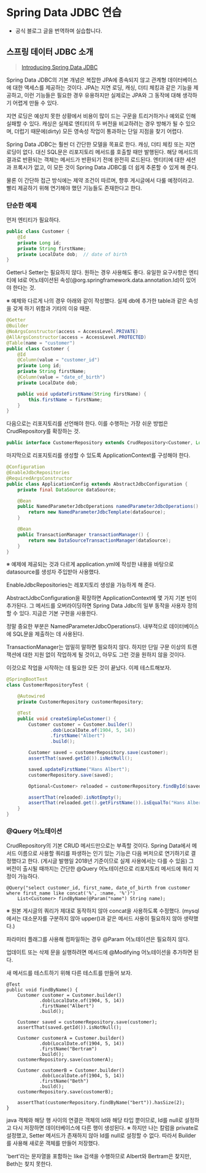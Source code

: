 # Spring Data JDBC 연습
- 공식 블로그 글을 번역하며 실습합니다.

## 스프링 데이터 JDBC 소개
> [Introducing Spring Data JDBC](https://spring.io/blog/2018/09/17/introducing-spring-data-jdbc)

Spring Data JDBC의 기본 개념은 복잡한 JPA에 종속되지 않고 관계형 데이터베이스에 대한 액세스를 제공하는 것이다.
JPA는 지연 로딩, 캐싱, 더티 체킹과 같은 기능을 제공하고, 이런 기능들은 필요한 경우 유용하지만 실제로는 JPA와 그 동작에 대해 생각하기 어렵게 만들 수 있다.

지연 로딩은 예상치 못한 상황에서 비용이 많이 드는 구문을 트리거하거나 예외로 인해 실패할 수 있다.
캐싱은 실제로 엔티티의 두 버전을 비교하려는 경우 방해가 될 수 있으며, 더럽기 때문에(dirty) 모든 영속성 작업이 통과하는 단일 지점을 찾기 어렵다.

Spring Data JDBC는 훨씬 더 간단한 모델을 목표로 한다. 캐싱, 더티 체킹 또는 지연 로딩이 없다. 대신 SQL문은 리포지토리 메서드를 호출할 때만 발행된다.
해당 메서드의 결과로 반환되는 객체는 메서드가 반환되기 전에 완전히 로드된다. 
엔티티에 대한 세션과 프록시가 없고, 이 모든 것이 Spring Data JDBC를 더 쉽게 추론할 수 있게 해 준다.

물론 이 간단하 접근 방식에는 제약 조건이 따르며, 향후 게시글에서 다룰 예정이라고.
빨리 제공하기 위해 연기해야 했던 기능들도 존재한다고 한다.

### 단순한 예제
먼저 엔티티가 필요하다.
```java
public class Customer {
    @Id
    private Long id;
    private String firstName;
    private LocalDate dob;  // date of birth
}
```
Getter나 Setter는 필요하지 않다. 원하는 경우 사용해도 좋다.
유일한 요구사항은 엔티티에 Id로 어노테이션된 속성(@org.springframework.data.annotation.Id)이 있어야 한다는 것.

※ 예제와 다르게 나의 경우 아래와 같이 작성했다. 실제 db에 추가한 table과 같은 속성을 갖게 하기 위함과 기타의 이유 때문.
```java
@Getter
@Builder
@NoArgsConstructor(access = AccessLevel.PRIVATE)
@AllArgsConstructor(access = AccessLevel.PROTECTED)
@Table(name = "customer")
public class Customer {
    @Id
    @Column(value = "customer_id")
    private Long id;
    private String firstName;
    @Column(value = "date_of_birth")
    private LocalDate dob;

    public void updateFirstName(String firstName) {
        this.firstName = firstName;
    }
}
```

다음으로는 리포지토리를 선언해야 한다.
이를 수행하는 가장 쉬운 방법은 CrudRepository를 확장하는 것.

```java
public interface CustomerRepository extends CrudRepository<Customer, Long> {}
```

마지막으로 리포지토리를 생성할 수 있도록 ApplicationContext를 구성해야 한다.

```java
@Configuration
@EnableJdbcRepositories
@RequiredArgsConstructor
public class ApplicationConfig extends AbstractJdbcConfiguration {
    private final DataSource dataSource;

    @Bean
    public NamedParameterJdbcOperations namedParameterJdbcOperations() {
        return new NamedParameterJdbcTemplate(dataSource);
    }

    @Bean
    public TransactionManager transactionManager() {
        return new DataSourceTransactionManager(dataSource);
    }
}
```
※ 예제에 제공되는 것과 다르게 application.yml에 작성한 내용을 바탕으로 datasource를 생성자 주입받아 사용했다.

EnableJdbcRepositories는 레포지토리 생성을 가능하게 해 준다.

AbstractJdbcConfiguration을 확장하면 ApplicationContext에 몇 가지 기본 빈이 추가된다.
그 메서드를 오버라이딩하면 Spring Data Jdbc의 일부 동작을 사용자 정의할 수 있다. 지금은 기본 구현을 사용한다.

정말 중요한 부분은 NamedParameterJdbcOperations다. 내부적으로 데이터베이스에 SQL문을 제출하는 데 사용된다.

TransactionManager는 엄밀히 말하면 필요하지 않다. 하지만 단일 구문 이상의 트랜잭션에 대한 지원 없이 작업하게 될 것이고, 아무도 그런 것을 원하지 않을 것이다.

이것으로 작업을 시작하는 데 필요한 모든 것이 끝났다.
이제 테스트해보자.

```java
@SpringBootTest
class CustomerRepositoryTest {

    @Autowired
    private CustomerRepository customerRepository;

    @Test
    public void createSimpleCustomer() {
        Customer customer = Customer.builder()
                .dob(LocalDate.of(1904, 5, 14))
                .firstName("Albert")
                .build();

        Customer saved = customerRepository.save(customer);
        assertThat(saved.getId()).isNotNull();

        saved.updateFirstName("Hans Albert");
        customerRepository.save(saved);

        Optional<Customer> reloaded = customerRepository.findById(saved.getId());

        assertThat(reloaded).isNotEmpty();
        assertThat(reloaded.get().getFirstName()).isEqualTo("Hans Albert");
    }
}
```

### @Query 어노테이션
CrudRepository의 기본 CRUD 메서드만으로는 부족할 것이다. 
Spring Data에서 메서드 이름으로 사용할 쿼리를 파생하는 인기 있는 기능은 다음 버저으로 연기하기로 결정했다고 한다. (게시글 발행일 2018년 기준이므로 실제 사용에서는 다를 수 있음)
그 버전이 출시될 때까지는 간단한 @Query 어노테이션으로 리포지토리 메서드에 쿼리 지정이 가능하다.

```
@Query("select customer_id, first_name, date_of_birth from customer where first_name like concat('%', :name, '%')")
    List<Customer> findByName(@Param("name") String name);
```
※ 원본 게시글의 쿼리가 제대로 동작하지 않아 concat을 사용하도록 수정했다. (mysql에서는 대소문자를 구분하지 않아 upper()과 같은 메서드 사용이 필요하지 않아 생략했다.)

파라미터 플래그를 사용해 컴파일하는 경우 @Param 어노테이션은 필요하지 않다.

업데이트 또는 삭제 문을 실행하려면 메서드에 @Modifying 어노테이션을 추가하면 된다.

새 메서드를 테스트하기 위해 다른 테스트를 만들어 보자.

```
@Test
public void findByName() {
    Customer customer = Customer.builder()
            .dob(LocalDate.of(1904, 5, 14))
            .firstName("Albert")
            .build();

    Customer saved = customerRepository.save(customer);
    assertThat(saved.getId()).isNotNull();

    Customer customerA = Customer.builder()
            .dob(LocalDate.of(1904, 5, 14))
            .firstName("Bertram")
            .build();
    customerRepository.save(customerA);

    Customer customerB = Customer.builder()
            .dob(LocalDate.of(1904, 5, 14))
            .firstName("Beth")
            .build();
    customerRepository.save(customerB);

    assertThat(customerRepository.findByName("bert")).hasSize(2);
}
```
java 객체와 해당 행 사이의 연결은 객체의 Id와 해당 타입 뿐이므로, Id를 null로 설정하고 다시 저장하면 데이터베이스에 다른 행이 생성된다.
※ 하지만 나는 칼럼을 private로 설정했고, Setter 메서드가 존재하지 않아 Id를 null로 설정할 수 없다. 따라서 Builder를 사용해 새로운 객체를 만들어 저장했다.

'bert'라는 문자열을 포함하는 like 검색을 수행하므로 Albert와 Bertram은 찾지만, Beth는 찾지 못한다.
